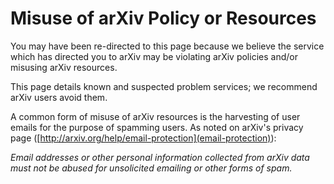 Misuse of arXiv Policy or Resources
===================================

You may have been re-directed to this page because we believe the
service which has directed you to arXiv may be violating arXiv policies
and/or misusing arXiv resources.

This page details known and suspected problem services; we recommend
arXiv users avoid them.

A common form of misuse of arXiv resources is the harvesting of user
emails for the purpose of spamming users. As noted on arXiv's privacy
page ([http://arxiv.org/help/email-protection](email-protection)):

*Email addresses or other personal information collected from arXiv data
must not be abused for unsolicited emailing or other forms of spam.*
